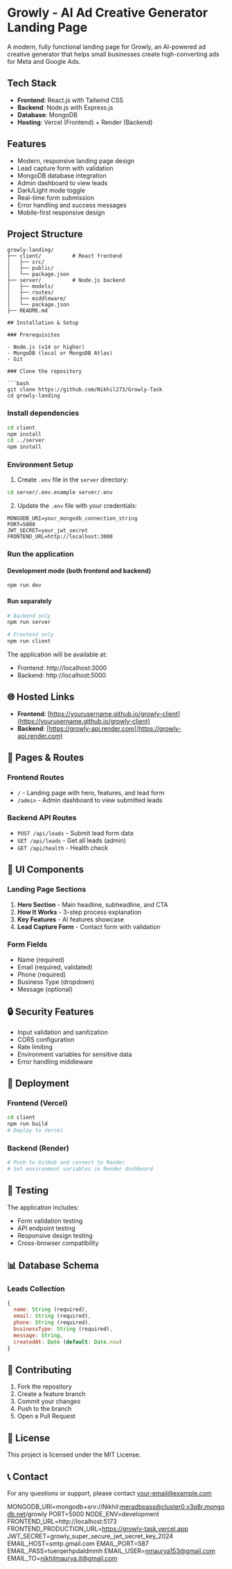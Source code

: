 # Growly - AI Ad Creative Generator Landing Page

A modern, fully functional landing page for Growly, an AI-powered ad creative generator that helps small businesses create high-converting ads for Meta and Google Ads.

## Tech Stack

- **Frontend**: React.js with Tailwind CSS
- **Backend**: Node.js with Express.js
- **Database**: MongoDB
- **Hosting**: Vercel (Frontend) + Render (Backend)

## Features

- Modern, responsive landing page design
- Lead capture form with validation
- MongoDB database integration
- Admin dashboard to view leads
- Dark/Light mode toggle
- Real-time form submission
- Error handling and success messages
- Mobile-first responsive design

## Project Structure

````
growly-landing/
├── client/          # React frontend
│   ├── src/
│   ├── public/
│   └── package.json
├── server/          # Node.js backend
│   ├── models/
│   ├── routes/
│   ├── middleware/
│   └── package.json
├── README.md

## Installation & Setup

### Prerequisites

- Node.js (v14 or higher)
- MongoDB (local or MongoDB Atlas)
- Git

### Clone the repository

```bash
git clone https://github.com/Nikhil273/Growly-Task
cd growly-landing
````

### Install dependencies

```bash
cd client
npm install
cd ../server
npm install
```

### Environment Setup

1. Create `.env` file in the `server` directory:

```bash
cd server/.env.example server/.env
```

2. Update the `.env` file with your credentials:

```
MONGODB_URI=your_mongodb_connection_string
PORT=5000
JWT_SECRET=your_jwt_secret
FRONTEND_URL=http://localhost:3000
```

### Run the application

#### Development mode (both frontend and backend)

```bash
npm run dev
```

#### Run separately

```bash
# Backend only
npm run server

# Frontend only
npm run client
```

The application will be available at:

- Frontend: http://localhost:3000
- Backend: http://localhost:5000

## 🌐 Hosted Links

- **Frontend**: [https://yourusername.github.io/growly-client](https://yourusername.github.io/growly-client)
- **Backend**: [https://growly-api.render.com](https://growly-api.render.com)

## 📱 Pages & Routes

### Frontend Routes

- `/` - Landing page with hero, features, and lead form
- `/admin` - Admin dashboard to view submitted leads

### Backend API Routes

- `POST /api/leads` - Submit lead form data
- `GET /api/leads` - Get all leads (admin)
- `GET /api/health` - Health check

## 🎨 UI Components

### Landing Page Sections

1. **Hero Section** - Main headline, subheadline, and CTA
2. **How It Works** - 3-step process explanation
3. **Key Features** - AI features showcase
4. **Lead Capture Form** - Contact form with validation

### Form Fields

- Name (required)
- Email (required, validated)
- Phone (required)
- Business Type (dropdown)
- Message (optional)

## 🔒 Security Features

- Input validation and sanitization
- CORS configuration
- Rate limiting
- Environment variables for sensitive data
- Error handling middleware

## 🚀 Deployment

### Frontend (Vercel)

```bash
cd client
npm run build
# Deploy to Vercel
```

### Backend (Render)

```bash
# Push to GitHub and connect to Render
# Set environment variables in Render dashboard
```

## 🧪 Testing

The application includes:

- Form validation testing
- API endpoint testing
- Responsive design testing
- Cross-browser compatibility

## 📊 Database Schema

### Leads Collection

```javascript
{
  name: String (required),
  email: String (required),
  phone: String (required),
  businessType: String (required),
  message: String,
  createdAt: Date (default: Date.now)
}
```

## 🤝 Contributing

1. Fork the repository
2. Create a feature branch
3. Commit your changes
4. Push to the branch
5. Open a Pull Request

## 📄 License

This project is licensed under the MIT License.

## 📞 Contact

For any questions or support, please contact [your-email@example.com](mailto:your-email@example.com)



MONGODB_URI=mongodb+srv://Nikhil:meradbpass@cluster0.v3q8r.mongodb.net/growly
PORT=5000
NODE_ENV=development
FRONTEND_URL=http://localhost:5173 
FRONTEND_PRODUCTION_URL=https://growly-task.vercel.app
JWT_SECRET=growly_super_secure_jwt_secret_key_2024
EMAIL_HOST=smtp.gmail.com
EMAIL_PORT=587
EMAIL_PASS=tuerqerhpdaldmmh
EMAIL_USER=nmaurya153@gmail.com
EMAIL_TO=nikhilmaurya.it@gmail.com

